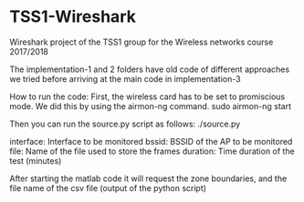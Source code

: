 # TSS1-Wireshark
Wireshark project of the TSS1 group for the Wireless networks course 2017/2018

The implementation-1 and 2 folders have old code of different approaches we tried before arriving at the main code in implementation-3


How to run the code:
First, the wireless card has to be set to promiscious mode. We did this by using the airmon-ng command.
sudo airmon-ng start <wireless-intf>

Then you can run the source.py script as follows:
  ./source.py <interface> <bssid> <file> <duration>
 
interface: Interface to be monitored
bssid: BSSID of the AP to be monitored
file: Name of the file used to store the frames
duration: Time duration of the test (minutes)

After starting the matlab code it will request the zone boundaries, and the file name of the csv file (output of the python script)
